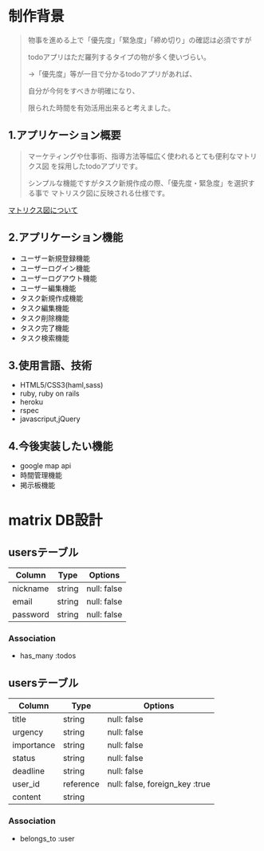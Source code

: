 # 制作背景
> 物事を進める上で「優先度」「緊急度」「締め切り」の確認は必須ですが
>
> todoアプリはただ羅列するタイプの物が多く使いづらい。
>
> →「優先度」等が一目で分かるtodoアプリがあれば、
>
> 自分が今何をすべきか明確になり、
>
> 限られた時間を有効活用出来ると考えました。

## 1.アプリケーション概要
>マーケティングや仕事術、指導方法等幅広く使われるとても便利なマトリクス図
を採用したtodoアプリです。
>
>シンプルな機能ですがタスク新規作成の際、「優先度・緊急度」を選択する事で
マトリスク図に反映される仕様です。

[マトリクス図について](https://ne-tabase.com/freelance/814)

## 2.アプリケーション機能
- ユーザー新規登録機能
- ユーザーログイン機能
- ユーザーログアウト機能
- ユーザー編集機能
- タスク新規作成機能
- タスク編集機能
- タスク削除機能
- タスク完了機能
- タスク検索機能

## 3.使用言語、技術
- HTML5/CSS3(haml,sass)
- ruby, ruby on rails
- heroku
- rspec
- javascriput,jQuery

## 4.今後実装したい機能
- google map api
- 時間管理機能
- 掲示板機能



# matrix DB設計

## usersテーブル
|Column|Type|Options|
|------|----|-------|
|nickname|string|null: false|
|email|string|null: false|
|password|string|null: false|

### Association
- has_many :todos

## usersテーブル
|Column|Type|Options|
|------|----|-------|
|title|string|null: false|
|urgency|string|null: false|
|importance|string|null: false|
|status|string|null: false|
|deadline|string|null: false|
|user_id|reference|null: false, foreign_key :true|
|content|string|

### Association
- belongs_to :user
